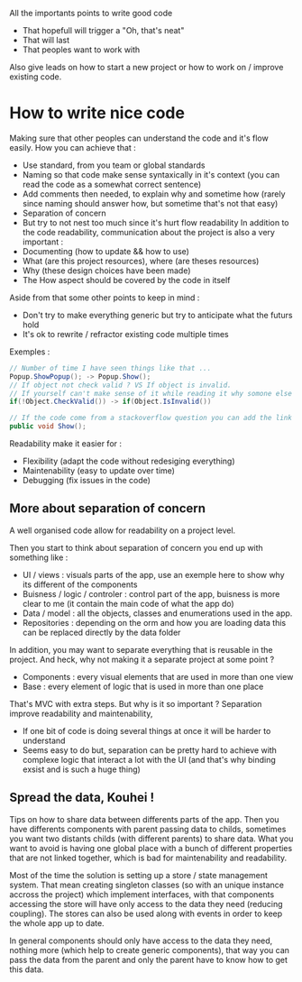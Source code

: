 All the importants points to write good code
- That hopefull will trigger a "Oh, that's neat"
- That will last
- That peoples want to work with

Also give leads on how to start a new project or how to work on / improve existing code.

# How to write nice code

Making sure that other peoples can understand the code and it's flow easily.
How you can achieve that  :
- Use standard, from you team or global standards
- Naming so that code make sense syntaxically in it's context (you can read the code as a somewhat correct sentence)
- Add comments then needed, to explain why and sometime how (rarely since naming should answer how, but sometime that's not that easy)
- Separation of concern
- But try to not nest too much since it's hurt flow readability
In addition to the code readability, communication about the project is also a very important :
- Documenting (how to update && how to use)
- What (are this project resources), where (are theses resources)
- Why (these design choices have been made)
- The How aspect should be covered by the code in itself

Aside from that some other points to keep in mind :
- Don't try to make everything generic but try to anticipate what the futurs hold
- It's ok to rewrite / refractor existing code multiple times

Exemples :
```C#
// Number of time I have seen things like that ...
Popup.ShowPopup(); -> Popup.Show();
// If object not check valid ? VS If object is invalid.
// If yourself can't make sense of it while reading it why somone else would
if(!Object.CheckValid()) -> if(Object.IsInvalid())

// If the code come from a stackoverflow question you can add the link in a comment
public void Show();
```

Readability make it easier for :
- Flexibility (adapt the code without redesiging everything)
- Maintenability (easy to update over time)
- Debugging (fix issues in the code)

## More about separation of concern

A well organised code allow for readability on a project level.

Then you start to think about separation of concern you end up with something like :
- UI / views : visuals parts of the app, use an exemple here to show why its different of the components
- Buisness / logic / controler : control part of the app, buisness is more clear to me (it contain the main code of what the app do)
- Data / model : all the objects, classes and enumerations used in the app.
- Repositories : depending on the orm and how you are loading data this can be replaced directly by the data folder

In addition, you may want to separate everything that is reusable in the project. And heck, why not making it a separate project at some point ?
- Components : every visual elements that are used in more than one view
- Base : every element of logic that is used in more than one place

That's MVC with extra steps. But why is it so important ? Separation improve readability and maintenability,
- If one bit of code is doing several things at once it will be harder to understand
- Seems easy to do but, separation can be pretty hard to achieve with complexe logic that interact a lot with the UI (and that's why binding exsist and is such a huge thing)

## Spread the data, Kouhei !

Tips on how to share data between differents parts of the app. Then you have differents components with parent passing data to childs, sometimes you want two distants childs (with different parents) to share data. What you want to avoid is having one global place with a bunch of different properties that are not linked together, which is bad for maintenability and readability.

Most of the time the solution is setting up a store / state management system. That mean creating singleton classes (so with an unique instance accross the project) which implement interfaces, with that components accessing the store will have only access to the data they need (reducing coupling). The stores can also be used along with events in order to keep the whole app up to date.

In general components should only have access to the data they need, nothing more (which help to create generic components), that way you can pass the data from the parent and only the parent have to know how to get this data.